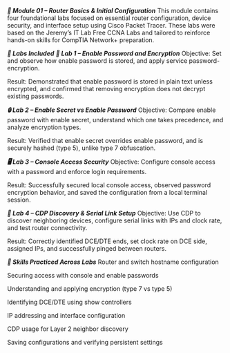 ***📘 Module 01 – Router Basics & Initial Configuration***
This module contains four foundational labs focused on essential router configuration, device security, and interface setup using Cisco Packet Tracer. These labs were based on the Jeremy’s IT Lab Free CCNA Labs and tailored to reinforce hands-on skills for CompTIA Network+ preparation.

***🧪 Labs Included***
***🔐 Lab 1 – Enable Password and Encryption***
Objective: Set and observe how enable password is stored, and apply service password-encryption.

Result: Demonstrated that enable password is stored in plain text unless encrypted, and confirmed that removing encryption does not decrypt existing passwords.

***🔒 Lab 2 – Enable Secret vs Enable Password***
Objective: Compare enable password with enable secret, understand which one takes precedence, and analyze encryption types.

Result: Verified that enable secret overrides enable password, and is securely hashed (type 5), unlike type 7 obfuscation.

***🖥️ Lab 3 – Console Access Security***
Objective: Configure console access with a password and enforce login requirements.

Result: Successfully secured local console access, observed password encryption behavior, and saved the configuration from a local terminal session.

***🔌 Lab 4 – CDP Discovery & Serial Link Setup***
Objective: Use CDP to discover neighboring devices, configure serial links with IPs and clock rate, and test router connectivity.

Result: Correctly identified DCE/DTE ends, set clock rate on DCE side, assigned IPs, and successfully pinged between routers.

***🔧 Skills Practiced Across Labs***
Router and switch hostname configuration

Securing access with console and enable passwords

Understanding and applying encryption (type 7 vs type 5)

Identifying DCE/DTE using show controllers

IP addressing and interface configuration

CDP usage for Layer 2 neighbor discovery

Saving configurations and verifying persistent settings
